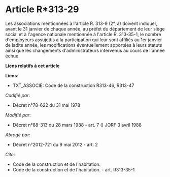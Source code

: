 # Article R*313-29

Les associations mentionnées à l'article R. 313-9 (2°, a) doivent indiquer, avant le 31 janvier de chaque année, au préfet du
département de leur siège social et à l'agence nationale mentionnée à l'article R. 313-35-1, le nombre d'employeurs
assujettis à la participation qui leur sont affiliés au 1er janvier de ladite année, les modifications éventuellement
apportées à leurs statuts ainsi que les changements d'administrateurs intervenus au cours de l'année échue.

**Liens relatifs à cet article**

**Liens**:

  - TXT_ASSOCIE: Code de la construction R313-46, R313-47

_Codifié par_:

  - Décret n°78-622 du 31 mai 1978

_Modifié par_:

  - Décret n°88-313 du 28 mars 1988 - art. 7 () JORF 3 avril 1988

_Abrogé par_:

  - Décret n°2012-721 du 9 mai 2012 - art. 2

_Cite_:

  - Code de la construction et de l'habitation.
  - Code de la construction et de l'habitation. - art. R313-35-1

